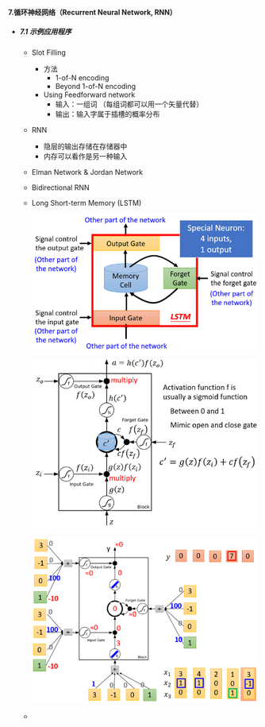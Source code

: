 #### 7.循环神经网络（Recurrent Neural Network, RNN）

* ##### 7.1 示例应用程序

  * Slot Filling

    * 方法
      * 1-of-N encoding
      * Beyond 1-of-N encoding
    * Using Feedforward network
      * 输入：一组词 （每组词都可以用一个矢量代替）
      * 输出：输入字属于插槽的概率分布

  * RNN

    * 隐层的输出存储在存储器中
    * 内存可以看作是另一种输入 

  * Elman Network & Jordan Network

  * Bidirectional RNN

  * Long Short-term Memory (LSTM)

    ![avatar](./images/u71_LSTM_1.png)

    ![avatar](./images/u71_LSTM_2.png)

    ![avatar](./images/u71_LSTM_3.png)

  * 

  





































